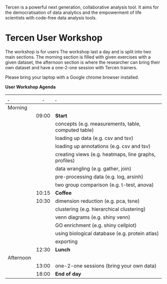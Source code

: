 Tercen is a powerful next generation, collaborative analysis tool.  It aims for the democratisation of data analytics and the empowerment of life scientists with code-free data analysis tools.

# Tercen User Workshop

The workshop is for users The workshop last a day and is split into two main sections. The morning section is filled with given exercises with a given dataset, the afternoon section is where the researcher can bring their own dataset and have a one-2-one session with Tercen trainers.

Please bring your laptop with a Google chrome browser installed.

__User Workshop Agenda__

|  .        |  .    |  .
| :---      | :---: | :---
| Morning   |       |
|           | 09:00 | __Start__
|           |       | concepts (e.g. measurements, table, computed table)
|           |       | loading up data (e.g. csv and tsv)
|           |       | loading up annotations (e.g. csv and tsv)
|           |       | creating views (e.g. heatmaps, line graphs, profiles)
|           |       | data wrangling (e.g. gather, join)
|           |       | pre-processing data (e.g. log, arsinh)
|           |       | two group comparison (e.g. t-test, anova)
|           | 10:15 | __Coffee__
|           | 10:30 | dimension reduction (e.g. pca, tsne)
|           |       | clustering (e.g. hierarchical clustering)
|           |       | venn diagrams (e.g. shiny venn)
|           |       | GO enrichment (e.g. shiny cellplot)
|           |       | using biological database (e.g. protein atlas)
|           |       | exporting
|           | 12:30 | __Lunch__
|Afternoon  |       |
|           | 13:00 | one-2-one sessions (bring your own data)
|           | 18:00 | __End of day__
